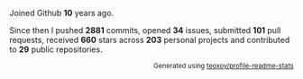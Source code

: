 Joined Github **10** years ago.

Since then I pushed **2881** commits, opened **34** issues, submitted **101** pull requests, received **660** stars across **203** personal projects and contributed to **29** public repositories.

<p align="right"><sub>Generated using <a href="https://github.com/marketplace/actions/profile-readme-stats">teoxoy/profile-readme-stats</a></sub></p>
